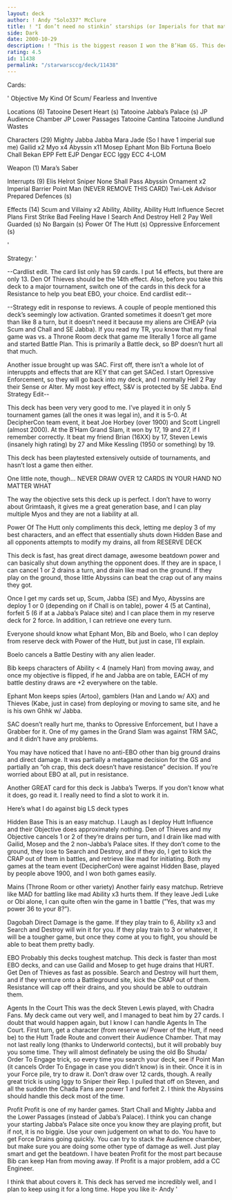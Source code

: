 ```yaml
---
layout: deck
author: ! Andy "Solo337" McClure
title: ! "I don’t need no stinkin’ starships (or Imperials for that matter)"
side: Dark
date: 2000-10-29
description: ! "This is the biggest reason I won the B’Ham GS. This deck went 3-0 with insane differential. It won its games by 19, 17 and I’m proud to say that it beat Steven Lewis by 27."
rating: 4.5
id: 11438
permalink: "/starwarsccg/deck/11438"
---
```

Cards: 

'
Objective
My Kind Of Scum/ Fearless and Inventive

Locations (6)
Tatooine Desert Heart (s)
Tatooine Jabba’s Palace (s)
JP Audience Chamber
JP Lower Passages
Tatooine Cantina
Tatooine Jundlund Wastes

Characters (29)
Mighty Jabba
Jabba
Mara Jade (So I have 1 imperial sue me)
Gailid x2
Myo x4
Abyssin x11
Mosep
Ephant Mon
Bib Fortuna
Boelo
Chall Bekan
EPP Fett
EJP Dengar
ECC Iggy
ECC 4-LOM

Weapon (1)
Mara’s Saber

Interrupts (9)
Elis Helrot
Sniper
None Shall Pass
Abyssin Ornament x2
Imperial Barrier
Point Man (NEVER REMOVE THIS CARD)
Twi-Lek Advisor
Prepared Defences (s)

Effects (14)
Scum and Villainy x2
Ability, Ability, Ability
Hutt Influence
Secret Plans
First Strike
Bad Feeling Have I
Search And Destroy
Hell 2 Pay
Well Guarded (s)
No Bargain (s)
Power Of The Hutt (s)
Oppressive Enforcement (s)





'

Strategy: '

--Cardlist edit. The card list only has 59 cards. I put 14 effects, but there are only 13. Den Of Thieves should be the 14th effect. Also, before you take this deck to a major tournament, switch one of the cards in this deck for a Resistance to help you beat EBO, your choice.
End cardlist edit--

--Strategy edit in response to reviews. A couple of people mentioned this deck’s seemingly low activation. Granted sometimes it doesn’t get more than like 8 a turn, but it doesn’t need it because my aliens are CHEAP (via Scum and Chall and SE Jabba). If you read my TR, you know that my final game was vs. a Throne Room deck that game me literally 1 force all game and started Battle Plan. This is primarily a Battle deck, so BP doesn’t hurt all that much.

Another issue brought up was SAC. First off, there isn’t a whole lot of interuppts and effects that are KEY that can get SACed. I start Opressive Enforcement, so they will go back into my deck, and I normally Hell 2 Pay their Sense or Alter. My most key effect, S&V is protected by SE Jabba.
End Strategy Edit--



This deck has been very very good to me. I’ve played it in only 5 tournament games (all the ones it was legal in), and it is 5-0. At DecipherCon team event, it beat Joe Horbey (over 1900) and Scott Lingrell (almost 2000). At the B’Ham Grand Slam, it won by 17, 19 and 27, if I remember correctly. It beat my friend Brian (16XX) by 17, Steven Lewis (insanely high rating) by 27 and Mike Kessling (1950 or something) by 19.

This deck has been playtested extensively outside of tournaments, and hasn’t lost a game then either.

One little note, though... NEVER DRAW OVER 12 CARDS IN YOUR HAND NO MATTER WHAT

The way the objective sets this deck up is perfect. I don’t have to worry about Grimtaash, it gives me a great generation base, and I can play multiple Myos and they are not a liability at all.

Power Of The Hutt only compliments this deck, letting me deploy 3 of my best characters, and an effect that essentially shuts down Hidden Base and all opponents attempts to modify my drains, all from RESERVE DECK

This deck is fast, has great direct damage, awesome beatdown power and can basically shut down anything the opponent does. If they are in space, I can cancel 1 or 2 drains a turn, and drain like mad on the ground. If they play on the ground, those little Abyssins can beat the crap out of any mains they got.

Once I get my cards set up, Scum, Jabba (SE) and Myo, Abyssins are deploy 1 or 0 (depending on if Chall is on table), power 4 (5 at Cantina), forfeit 5 (6 if at a Jabba’s Palace site) and I can place them in my reserve deck for 2 force. In addition, I can retrieve one every turn.

Everyone should know what Ephant Mon, Bib and Boelo, who I can deploy from reserve deck with Power of the Hutt, but just in case, I’ll explain.

Boelo cancels a Battle Destiny with any alien leader.

Bib keeps characters of Ability < 4 (namely Han) from moving away, and once my objective is flipped, if he and Jabba are on table, EACH of my battle destiny draws are +2 everywhere on the table.

Ephant Mon keeps spies (Artoo), gamblers (Han and Lando w/ AX) and Thieves (Kabe, just in case) from deploying or moving to same site, and he is his own Ghhk w/ Jabba.

SAC doesn’t really hurt me, thanks to Opressive Enforcement, but I have a Grabber for it. One of my games in the Grand Slam was against TRM SAC, and it didn’t have any problems.

You may have noticed that I have no anti-EBO other than big ground drains and direct damage. It was partially a metagame decision for the GS and partially an ”oh crap, this deck doesn’t have resistance” decision. If you’re worried about EBO at all, put in resistance.

Another GREAT card for this deck is Jabba’s Twerps. If you don’t know what it does, go read it. I really need to find a slot to work it in.


Here’s what I do against big LS deck types

Hidden Base This is an easy matchup. I Laugh as I deploy Hutt Influence and their Objective does approximately nothing. Den of Thieves and my Objective cancels 1 or 2 of they’re drains per turn, and I drain like mad with Gailid, Mosep and the 2 non-Jabba’s Palace sites. If they don’t come to the ground, they lose to Search and Destroy, and if they do, I get to kick the CRAP out of them in battles, and retrieve like mad for initiating. Both my games at the team event (DecipherCon) were against Hidden Base, played by people above 1900, and I won both games easily.

Mains (Throne Room or other variety) Another fairly easy matchup. Retrieve like MAD for battling like mad Ability x3 hurts them. If they leave Jedi Luke or Obi alone, I can quite often win the game in 1 battle (”Yes, that was my power 36 to your 8?”).

Dagobah Direct Damage is the game. If they play train to 6, Ability x3 and Search and Destroy will win it for you. If they play train to 3 or whatever, it will be a tougher game, but once they come at you to fight, you should be able to beat them pretty badly.

EBO Probably this decks toughest matchup. This deck is faster than most EBO decks, and can use Gailid and Mosep to get huge drains that HURT. Get Den of Thieves as fast as possible. Search and Destroy will hurt them, and if they venture onto a Battleground site, kick the CRAP out of them. Resistance will cap off their drains, and you should be able to outdrain them.

Agents In the Court This was the deck Steven Lewis played, with Chadra Fans. My deck came out very well, and I managed to beat him by 27 cards. I doubt that would happen again, but I know I can handle Agents In The Court. First turn, get a character (from reserve w/ Power of the Hutt, if need be) to the Hutt Trade Route and convert their Audience Chamber. That may not last really long (thanks to Underworld contects), but it will probably buy you some time. They will almost definately be using the old Bo Shuda/ Order To Engage trick, so every time you search your deck, see if Point Man (it cancels Order To Engage in case you didn’t know) is in their. Once it is in your Force pile, try to draw it. Don’t draw over 12 cards, though. A really great trick is using Iggy to Sniper their Rep. I pulled that off on Steven, and all the sudden the Chada Fans are power 1 and forfeit 2. I think the Abyssins should handle this deck most of the time.

Profit Profit is one of my harder games. Start Chall and Mighty Jabba and the Lower Passages (instead of Jabba’s Palace). I think you can change your starting Jabba’s Palace site once you know they are playing profit, but if not, it is no biggie. Use your own judgement on what to do. You have to get Force Drains going quickly. You can try to stack the Audience chamber, but make sure you are doing some other type of damage as well. Just play smart and get the beatdown. I have beaten Profit for the most part because Bib can keep Han from moving away. If Profit is a major problem, add a CC Engineer.

I think that about covers it. This deck has served me incredibly well, and I plan to keep using it for a long time. Hope you like it-
Andy
'
